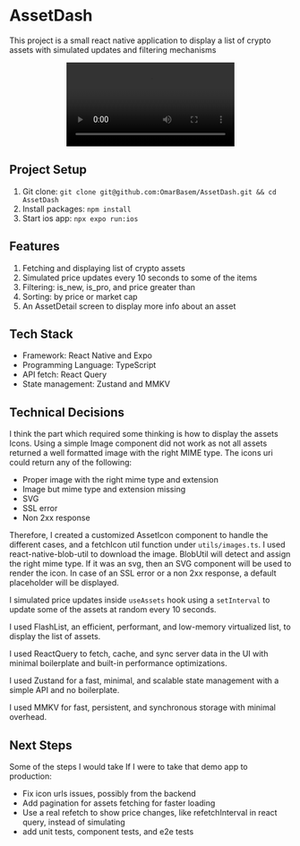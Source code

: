 # AssetDash

This project is a small react native application to display a list of crypto assets with simulated updates and filtering mechanisms

<div align="center">
  <video src="https://github.com/user-attachments/assets/cf2cffd9-18ac-4db0-a3d9-e2b90af2c272" />
</div>

## Project Setup

1. Git clone: `git clone git@github.com:OmarBasem/AssetDash.git && cd AssetDash`
2. Install packages: `npm install`
3. Start ios app: `npx expo run:ios`

## Features

1. Fetching and displaying list of crypto assets
2. Simulated price updates every 10 seconds to some of the items
3. Filtering: is_new, is_pro, and price greater than
4. Sorting: by price or market cap
5. An AssetDetail screen to display more info about an asset

## Tech Stack

- Framework: React Native and Expo
- Programming Language: TypeScript
- API fetch: React Query
- State management: Zustand and MMKV

## Technical Decisions

I think the part which required some thinking is how to display the assets Icons. Using a simple Image component did not
work as not all assets returned a well formatted image with the right MIME type. The icons uri could return any of the following:

- Proper image with the right mime type and extension
- Image but mime type and extension missing
- SVG
- SSL error
- Non 2xx response

Therefore, I created a customized AssetIcon component to handle the different cases, and a fetchIcon util function under `utils/images.ts`.
I used react-native-blob-util to download the image. BlobUtil will detect and assign the right mime type. If it was an svg,
then an SVG component will be used to render the icon. In case of an SSL error or a non 2xx response, a default placeholder will be displayed.

I simulated price updates inside `useAssets` hook using a `setInterval` to update some of the assets at random every 10 seconds.

I used FlashList, an efficient, performant, and low-memory virtualized list, to display the list of assets.

I used ReactQuery to fetch, cache, and sync server data in the UI with minimal boilerplate and built-in performance optimizations.

I used Zustand for a fast, minimal, and scalable state management with a simple API and no boilerplate.

I used MMKV for fast, persistent, and synchronous storage with minimal overhead.

## Next Steps

Some of the steps I would take If I were to take that demo app to production:

- Fix icon urls issues, possibly from the backend
- Add pagination for assets fetching for faster loading
- Use a real refetch to show price changes, like refetchInterval in react query, instead of simulating
- add unit tests, component tests, and e2e tests
